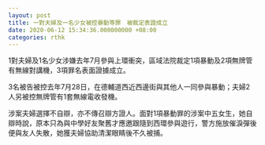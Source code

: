 ```yaml
---
layout: post
title: 一對夫婦及一名少女被控暴動等罪　被裁定表證成立
date: 2020-06-12 15:34:36.000000000 +08:00
categories: rthk
---
```


1對夫婦及1名少女涉嫌去年7月參與上環衝突，區域法院裁定1項暴動及2項無牌管有無線對講機，3項罪名表面證據成立。

3名被告被控去年7月28日，在德輔道西近西邊街與其他人一同參與暴動；夫婦2人另被控無牌管有1套無線電收發機。

涉案夫婦選擇不自辯，亦不傳召辯方證人。面對1項暴動罪的涉案中五女生，她自辯時說，原本只為與中學好友聚舊才應邀跟隨到西環參與遊行，警方施放催淚彈後便與友人失散，她獲夫婦協助清潔眼睛後不久被捕。
